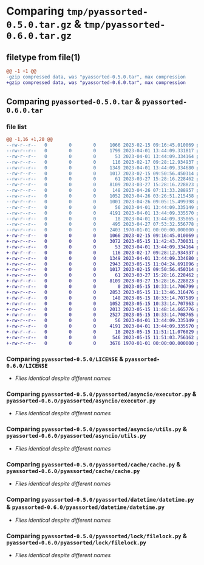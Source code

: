 # Comparing `tmp/pyassorted-0.5.0.tar.gz` & `tmp/pyassorted-0.6.0.tar.gz`

## filetype from file(1)

```diff
@@ -1 +1 @@
-gzip compressed data, was "pyassorted-0.5.0.tar", max compression
+gzip compressed data, was "pyassorted-0.6.0.tar", max compression
```

## Comparing `pyassorted-0.5.0.tar` & `pyassorted-0.6.0.tar`

### file list

```diff
@@ -1,16 +1,20 @@
--rw-r--r--   0        0        0     1066 2023-02-15 09:16:45.010069 pyassorted-0.5.0/LICENSE
--rw-r--r--   0        0        0     1799 2023-04-01 13:44:09.331817 pyassorted-0.5.0/README.md
--rw-r--r--   0        0        0       53 2023-04-01 13:44:09.334164 pyassorted-0.5.0/pyassorted/__init__.py
--rw-r--r--   0        0        0      116 2023-02-17 09:28:12.934937 pyassorted-0.5.0/pyassorted/asyncio/__init__.py
--rw-r--r--   0        0        0     1349 2023-04-01 13:44:09.334680 pyassorted-0.5.0/pyassorted/asyncio/executor.py
--rw-r--r--   0        0        0     1017 2023-02-15 09:50:56.450314 pyassorted-0.5.0/pyassorted/asyncio/utils.py
--rw-r--r--   0        0        0       61 2023-03-27 15:28:16.228462 pyassorted-0.5.0/pyassorted/cache/__init__.py
--rw-r--r--   0        0        0     8109 2023-03-27 15:28:16.228823 pyassorted-0.5.0/pyassorted/cache/cache.py
--rw-r--r--   0        0        0      148 2023-04-26 07:11:33.288957 pyassorted-0.5.0/pyassorted/datetime/__init__.py
--rw-r--r--   0        0        0     1052 2023-04-26 03:26:51.215458 pyassorted-0.5.0/pyassorted/datetime/datetime.py
--rw-r--r--   0        0        0     1001 2023-04-26 09:05:15.499398 pyassorted-0.5.0/pyassorted/datetime/timer.py
--rw-r--r--   0        0        0       56 2023-04-01 13:44:09.335149 pyassorted-0.5.0/pyassorted/lock/__init__.py
--rw-r--r--   0        0        0     4191 2023-04-01 13:44:09.335570 pyassorted-0.5.0/pyassorted/lock/filelock.py
--rw-r--r--   0        0        0       18 2023-04-01 13:44:09.335865 pyassorted-0.5.0/pyassorted/version.py
--rw-r--r--   0        0        0      495 2023-04-27 07:53:32.556778 pyassorted-0.5.0/pyproject.toml
--rw-r--r--   0        0        0     2403 1970-01-01 00:00:00.000000 pyassorted-0.5.0/PKG-INFO
+-rw-r--r--   0        0        0     1066 2023-02-15 09:16:45.010069 pyassorted-0.6.0/LICENSE
+-rw-r--r--   0        0        0     3072 2023-05-15 11:42:43.730031 pyassorted-0.6.0/README.md
+-rw-r--r--   0        0        0       53 2023-04-01 13:44:09.334164 pyassorted-0.6.0/pyassorted/__init__.py
+-rw-r--r--   0        0        0      116 2023-02-17 09:28:12.934937 pyassorted-0.6.0/pyassorted/asyncio/__init__.py
+-rw-r--r--   0        0        0     1349 2023-04-01 13:44:09.334680 pyassorted-0.6.0/pyassorted/asyncio/executor.py
+-rw-r--r--   0        0        0     2943 2023-05-15 11:04:24.691896 pyassorted-0.6.0/pyassorted/asyncio/io.py
+-rw-r--r--   0        0        0     1017 2023-02-15 09:50:56.450314 pyassorted-0.6.0/pyassorted/asyncio/utils.py
+-rw-r--r--   0        0        0       61 2023-03-27 15:28:16.228462 pyassorted-0.6.0/pyassorted/cache/__init__.py
+-rw-r--r--   0        0        0     8109 2023-03-27 15:28:16.228823 pyassorted-0.6.0/pyassorted/cache/cache.py
+-rw-r--r--   0        0        0        0 2023-05-15 10:33:14.706799 pyassorted-0.6.0/pyassorted/collections/__init__.py
+-rw-r--r--   0        0        0     2853 2023-05-15 11:13:46.316476 pyassorted-0.6.0/pyassorted/collections/sqlitedict.py
+-rw-r--r--   0        0        0      148 2023-05-15 10:33:14.707589 pyassorted-0.6.0/pyassorted/datetime/__init__.py
+-rw-r--r--   0        0        0     1052 2023-05-15 10:33:14.707963 pyassorted-0.6.0/pyassorted/datetime/datetime.py
+-rw-r--r--   0        0        0     2013 2023-05-15 11:48:14.665776 pyassorted-0.6.0/pyassorted/datetime/timer.py
+-rw-r--r--   0        0        0     2527 2023-05-15 10:33:14.708765 pyassorted-0.6.0/pyassorted/io/__init__.py
+-rw-r--r--   0        0        0       56 2023-04-01 13:44:09.335149 pyassorted-0.6.0/pyassorted/lock/__init__.py
+-rw-r--r--   0        0        0     4191 2023-04-01 13:44:09.335570 pyassorted-0.6.0/pyassorted/lock/filelock.py
+-rw-r--r--   0        0        0       18 2023-05-15 11:51:11.076029 pyassorted-0.6.0/pyassorted/version.py
+-rw-r--r--   0        0        0      546 2023-05-15 11:51:03.756162 pyassorted-0.6.0/pyproject.toml
+-rw-r--r--   0        0        0     3676 1970-01-01 00:00:00.000000 pyassorted-0.6.0/PKG-INFO
```

### Comparing `pyassorted-0.5.0/LICENSE` & `pyassorted-0.6.0/LICENSE`

 * *Files identical despite different names*

### Comparing `pyassorted-0.5.0/pyassorted/asyncio/executor.py` & `pyassorted-0.6.0/pyassorted/asyncio/executor.py`

 * *Files identical despite different names*

### Comparing `pyassorted-0.5.0/pyassorted/asyncio/utils.py` & `pyassorted-0.6.0/pyassorted/asyncio/utils.py`

 * *Files identical despite different names*

### Comparing `pyassorted-0.5.0/pyassorted/cache/cache.py` & `pyassorted-0.6.0/pyassorted/cache/cache.py`

 * *Files identical despite different names*

### Comparing `pyassorted-0.5.0/pyassorted/datetime/datetime.py` & `pyassorted-0.6.0/pyassorted/datetime/datetime.py`

 * *Files identical despite different names*

### Comparing `pyassorted-0.5.0/pyassorted/lock/filelock.py` & `pyassorted-0.6.0/pyassorted/lock/filelock.py`

 * *Files identical despite different names*

